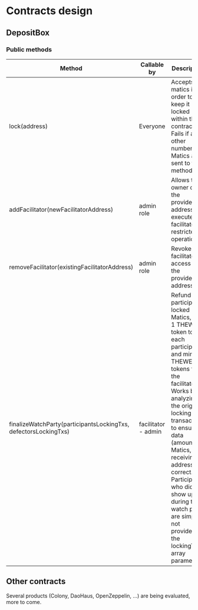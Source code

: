 # Contracts design
## DepositBox
### Public methods

| Method | Callable by | Description |
| --- | --- | --- |
| lock(address) | Everyone | Accepts 6 matics in order to keep it locked within the contract. Fails if any other number of Matics are sent to the method |
| addFacilitator(newFacilitatorAddress) | admin role | Allows the owner of the provided address to execute facilitator-restricted operations |
removeFacilitator(existingFacilitatorAddress) | admin role | Revoke facilitator access from the provided address |
| finalizeWatchParty(participantsLockingTxs, defectorsLockingTxs) | facilitator - admin | Refund the participants locked Matics, mint 1 THEWEEK token to each participants, and mint 2 THEWEEK tokens for the facilitator. Works by analyzing the original locking transactions to ensure all data (amount Matics, receiving address) is correct. Participants who did not show up during the watch party are simply not provided in the lockingTx array parameter |

## Other contracts

Several products (Colony, DaoHaus, OpenZeppelin, ...) are being evaluated, more to come.